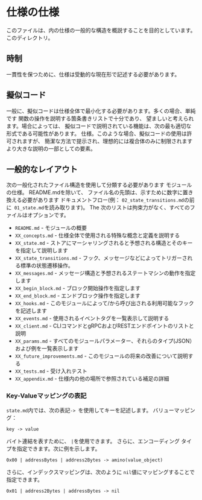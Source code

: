 # 仕様の仕様

このファイルは、内の仕様の一般的な構造を概説することを目的としています。
このディレクトリ。

## 時制

一貫性を保つために、仕様は受動的な現在形で記述する必要があります。

## 擬似コード

一般に、擬似コードは仕様全体で最小化する必要があります。多くの場合、単純です
関数の操作を説明する箇条書きリストで十分であり、
望ましいと考えられます。場合によっては、
擬似コードで説明されている機能は、次の最も適切な形式である可能性があります。
仕様。このような場合、擬似コードの使用は許可されますが、
簡潔な方法で提示され、理想的には複合体のみに制限されます
より大きな説明の一部としての要素。

## 一般的なレイアウト

次の一般化されたファイル構造を使用して分類する必要があります
モジュールの仕様。 README.mdを除いて、
ファイル名の先頭は、示すために数字に置き換える必要があります
ドキュメントフロー(例： `02_state_transitions.md`の前に` 01_state.md`を読み取ります)。 The
次のリストは拘束力がなく、すべてのファイルはオプションです。

- `README.md` - モジュールの概要
- `XX_concepts.md` - 仕様全体で使用される特殊な概念と定義を説明する
- `XX_state.md` - ストアにマーシャリングされると予想される構造とそのキーを指定して説明します
- `XX_state_transitions.md` - フック、メッセージなどによってトリガーされる標準の状態遷移操作。
- `XX_messages.md` - メッセージ構造と予想されるステートマシンの動作を指定します
- `XX_begin_block.md` - ブロック開始操作を指定します
- `XX_end_block.md` - エンドブロック操作を指定します
- `XX_hooks.md` - このモジュールによって/から呼び出される利用可能なフックを記述します
- `XX_events.md` - 使用されるイベントタグを一覧表示して説明する
- `XX_client.md` - CLIコマンドとgRPCおよびRESTエンドポイントのリストと説明
- `XX_params.md` - すべてのモジュールパラメーター、それらのタイプ(JSON）および例を一覧表示します
- `XX_future_improvements.md` - このモジュールの将来の改善について説明する
- `XX_tests.md` - 受け入れテスト
- `XX_appendix.md` - 仕様内の他の場所で参照されている補足の詳細

### Key-Valueマッピングの表記

`state.md`内では、次の表記`-> `を使用してキーを記述します。
バリューマッピング：

```
key -> value
```

バイト連結を表すために、 `|`を使用できます。 さらに、エンコーディング
タイプを指定できます。次に例を示します。

```
0x00 | addressBytes | address2Bytes -> amino(value_object)
```

さらに、インデックスマッピングは、次のように `nil`値にマッピングすることで指定できます。

```
0x01 | address2Bytes | addressBytes -> nil
```
